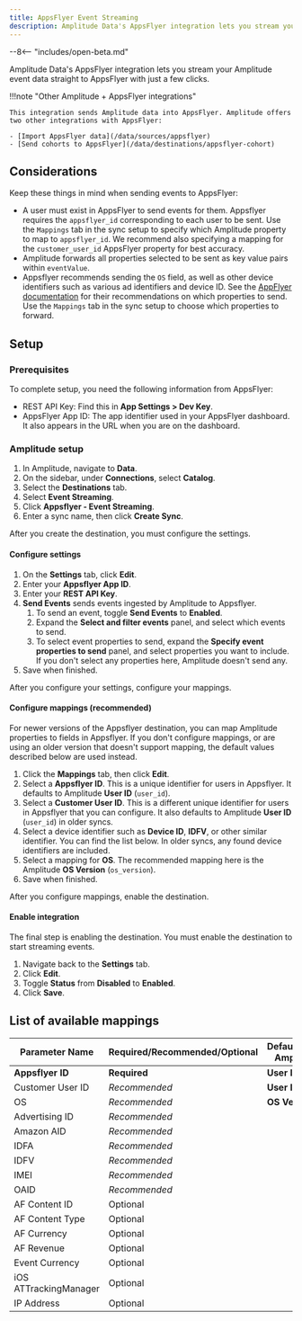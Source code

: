 ```yaml
---
title: AppsFlyer Event Streaming
description: Amplitude Data's AppsFlyer integration lets you stream your Amplitude event data straight to AppsFlyer with just a few clicks.
---
```


--8<-- "includes/open-beta.md"

Amplitude Data's AppsFlyer integration lets you stream your Amplitude event data straight to AppsFlyer with just a few clicks.

!!!note "Other Amplitude + AppsFlyer integrations"

    This integration sends Amplitude data into AppsFlyer. Amplitude offers two other integrations with AppsFlyer:

    - [Import AppsFlyer data](/data/sources/appsflyer)
    - [Send cohorts to AppsFlyer](/data/destinations/appsflyer-cohort)

## Considerations

Keep these things in mind when sending events to AppsFlyer:

- A user must exist in AppsFlyer to send events for them. Appsflyer requires the `appsflyer_id` corresponding to each user to be sent. Use the `Mappings` tab in the sync setup to specify which Amplitude property to map to `appsflyer_id`. We recommend also specifying a mapping for the `customer_user_id` AppsFlyer property for best accuracy.
- Amplitude forwards all properties selected to be sent as key value pairs within `eventValue`.
- Appsflyer recommends sending the `OS` field, as well as other device identifiers such as various ad identifiers and device ID. See the [AppFlyer documentation](https://support.appsflyer.com/hc/en-us/articles/207034486#payload-parameters) for their recommendations on which properties to send. Use the `Mappings` tab in the sync setup to choose which properties to forward.

## Setup

### Prerequisites

To complete setup, you need the following information from AppsFlyer:

- REST API Key: Find this in **App Settings > Dev Key**.
- AppsFlyer App ID: The app identifier used in your AppsFlyer dashboard. It also appears in the URL when you are on the dashboard.

### Amplitude setup

1. In Amplitude, navigate to **Data**.
2. On the sidebar, under **Connections**, select **Catalog**.
3. Select the **Destinations** tab.
4. Select **Event Streaming**.
5. Click **Appsflyer - Event Streaming**.
6. Enter a sync name, then click **Create Sync**.

After you create the destination, you must configure the settings.

#### Configure settings

1. On the **Settings** tab, click **Edit**.
2. Enter your **Appsflyer App ID**.
3. Enter your **REST API Key**.
4. **Send Events** sends events ingested by Amplitude to Appsflyer.
      1. To send an event, toggle **Send Events** to **Enabled**.
      2. Expand the **Select and filter events** panel, and select which events to send.
      3. To select event properties to send, expand the **Specify event properties to send** panel, and select properties you want to include. If you don't select any properties here, Amplitude doesn't send any.
5. Save when finished.

After you configure your settings, configure your mappings.

#### Configure mappings (recommended)

For newer versions of the Appsflyer destination, you can map Amplitude properties to fields in Appsflyer. If you don't configure mappings, or are using an older version that doesn't support mapping, the default values described below are used instead.

1. Click the **Mappings** tab, then click **Edit**.
2. Select a **Appsflyer ID**. This is a unique identifier for users in Appsflyer. It defaults to Amplitude **User ID** (`user_id`).
3. Select a **Customer User ID**. This is a different unique identifier for users in Appsflyer that you can configure. It also defaults to Amplitude **User ID** (`user_id`) in older syncs.
4. Select a device identifier such as **Device ID**, **IDFV**, or other similar identifier. You can find the list below. In older syncs, any found device identifiers are included.
5. Select a mapping for **OS**. The recommended mapping here is the Amplitude **OS Version** (`os_version`).
6. Save when finished.

After you configure mappings, enable the destination.

#### Enable integration

The final step is enabling the destination. You must enable the destination to start streaming events.

1. Navigate back to the **Settings** tab.
2. Click **Edit**.
3. Toggle **Status** from **Disabled** to **Enabled**.
4. Click **Save**.

## List of available mappings

| Parameter Name        | Required/Recommended/Optional | Default/Recommended Amplitude Property |
| --------------------- | ----------------------------- | -------------------------------------- |
| **Appsflyer ID**      | **Required**                  | **User ID**                            |
| Customer User ID      | *Recommended*                 | **User ID**                            |
| OS                    | *Recommended*                 | **OS Version**                         |
| Advertising ID        | *Recommended*                 |                                        |
| Amazon AID            | *Recommended*                 |                                        |
| IDFA                  | *Recommended*                 |                                        |
| IDFV                  | *Recommended*                 |                                        |
| IMEI                  | *Recommended*                 |                                        |
| OAID                  | *Recommended*                 |                                        |
| AF Content ID         | Optional                      |                                        |
| AF Content Type       | Optional                      |                                        |
| AF Currency           | Optional                      |                                        |
| AF Revenue            | Optional                      |                                        |
| Event Currency        | Optional                      |                                        |
| iOS ATTrackingManager | Optional                      |                                        |
| IP Address            | Optional                      |                                        |
